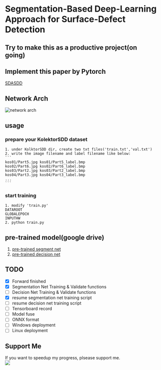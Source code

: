 # Segmentation-Based Deep-Learning Approach for Surface-Defect Detection
## Try to make this as a productive project(on going)
## Implement this paper by Pytorch
[SDASDD](https://link.springer.com/article/10.1007/s10845-019-01476-x)

## Network Arch
![network arch](paper/imgs/arch.jpg)

## usage
### prepare your KolektorSDD dataset
    1. under KolktorSDD dir, create two txt files('train.txt','val.txt')
    2. write the image filename and label filename like below:
    ```
    kos01/Part5.jpg kos01/Part5_label.bmp
    kos02/Part6.jpg kos02/Part6_label.bmp
    kos03/Part2.jpg kos03/Part2_label.bmp
    kos04/Part3.jpg kos04/Part3_label.bmp
    ...
    ```
### start training
    1. modify 'train.py'
    DATAROOT
    GLOBALEPOCH
    INPUTHW
    2. python train.py
## pre-trained model(google drive)
   1. [pre-trained segment net](https://drive.google.com/file/d/114hJy6id0KeqowsYOfoLPkt-jcRDxic5/view?usp=sharing) 
   2. [pre-trained decision net]()
## TODO
- [x] Forward finished
- [x] Segmentation Net Training & Validate functions
- [ ] Decision Net Training & Validate functions
- [x] resume segmentation net training script
- [ ] resume decision net training script
- [ ] Tensorboard record
- [ ] Model fuse
- [ ] ONNX format
- [ ] Windows deployment
- [ ] Linux deployment
## Support Me
If you want to speedup my progress, plsease support me.  
<a href="https://www.buymeacoffee.com/winafoxq"><img src="https://img.buymeacoffee.com/button-api/?text=Buy me a coffee&emoji=&slug=winafoxq&button_colour=FFDD00&font_colour=000000&font_family=Cookie&outline_colour=000000&coffee_colour=ffffff" /></a>
